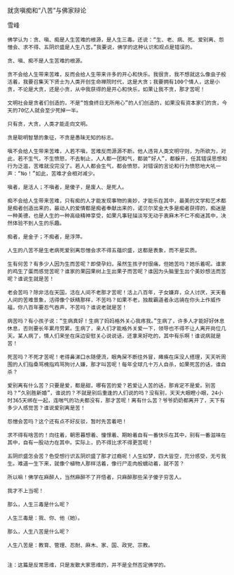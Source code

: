 就贪嗔痴和“八苦”与佛家辩论

雪峰


    佛学认为：贪、嗔、痴是人生苦难的根源，是人生三毒。还说：“生、老、病、死、爱别离、怨憎会、求不得、五阴炽盛是人生八苦。”我要说，佛学的这种认识和观点是错误的。

    贪、嗔、痴不是人生苦难的根源。

    贪不会给人生带来苦难，反而会给人生带来许多的开心和快乐。我很贪，我不想就这么像虫子般活着，我要召集天下贤士为人类开创生命禅院时代，这是大贪；我要拥有100个情人，这是小贪，不论是大贪，还是小贪，从中我获得的是开心和快乐，如果让我不贪，那才苦呢！

    文明社会是贪者们创造的，不是“饱食终日无所用心”的人们创造的，如果没有资本家们的贪，今天的70亿人就会至少死掉一半。

    只有贪，大贪，人类才能走向文明。

    贪是聪明智慧的象征，不贪是愚昧无知的标志。

    嗔不会给人生带来苦难，人若不嗔，苦难反而源源不断。他人违背人类文明守则，为所欲为，对此，若不生气，不生愤怒，不去制止，人人都一团和气，都装“好人”，都躲开，任其错误思想和行为泛滥，苦难就没完没了。若人人都会生气，都会愤怒，对错误的言论和行为愤怒地大吼一声：“No！”如此，苦难才会相对减少。

    嗔者，是活人；不嗔者，是傻子，是废人、是死人。

    痴不会给人生带来苦难，只有痴的人才能发现事物的奥妙，才能乐在其中，最美的文学和艺术都是痴者创造出来的，最动人的爱情都是痴者奉献出来的，诺贝尔奖金大多是痴者获得的，痴迷是一种美德，也是人生的一种高级精神享受，如果凡事轻描淡写无动于衷麻木不仁不痴迷其中，决然体验不到人生的乐趣。

    痴者，是金子；不痴者，是浮萍。

    人生的八苦不是生老病死爱别离怨憎会求不得五蕴炽盛，这都是表象，而不是实质。

    生有何苦？有多少人因为生而苦呢？即使孕妇，虽然生孩子时很痛，但她苦吗？她乐着呢。谁家的鸡生了蛋而感觉苦呢？谁家的果园果树上生出果子而苦呢？谁因为头脑里生出个美妙想法而苦呢？谁说生就是苦！

    老会苦吗？除非活在天国，活在人间不老那才苦呢！活上八百年，子女嫌弃，众人讨厌，天天看人间的苦难景象，活得像个妖精那样，不苦吗？如果不老，独裁霸道者永远骑在你头上作威作福，你八百年要忍气吞声，不苦吗？谁说老就是苦！

    病苦吗？有小孩子说：“生病真好！生病了妈妈格外关心我疼我。”生病了，许多人才能好好休息休息，否则要长年累月劳累。生病了，亲人们才能格外关爱一下，领导也不得不让人离开岗位几天。某人病了，情人们来坐在床边安慰关心说说话，还拿来好吃的，其中有乐啊！谁说病就是苦！

    死苦吗？不死才苦呢！老得鼻涕口水随便流，眼角屎不断往外冒，瘫痪在床没人搭理，天天听周围的人们指桑骂槐指鸡骂狗讨人嫌，那才叫苦呢！每年全球几十万人自杀，如果死苦的话，谁自杀？

    爱别离有什么苦？只要是爱，都是甜，哪有苦的爱？若爱让人苦的话，那肯定不是爱。别苦吗？“久别胜新婚”，谁说的？不就是别后重逢的人们说的吗？没有别，天天大眼瞪小眼，24小时365天绑在一起，连喘气的功夫都没有，那才苦呢！离有什么苦？爷爷奶奶都离开了，天下有多少人感觉苦？谁说爱别离是苦！

    怨憎会苦吗？这个还有点不好反驳，暂时先苦着吧！

    求不得有啥苦的！向往着，朝思暮想着、憧憬着、期盼着自有一番快乐在其中，别有一番滋味在其中，自有一股动力在其中。实际上，扔不得比求不得更苦呢！

    五阴炽盛怎会苦？色受想行识五阴炽盛了那才过瘾呢！人生如梦，四大皆空，充分感受，无亏我生。难道一生下来，就像个植物人那样活着，像行尸走肉般蠕动着，就不苦？

    所以嘛！佛学在麻醉人，当然麻醉不了开悟者，只麻醉那些呆子傻子穷苦人。

    我才不上当呢！

    那么，人生三毒是什么呢？

    人生三毒是：我、你、他（她）。

    那么，人生八苦是什么呢？

    人生八苦是：教育、管理、忍耐、麻木、家、国、政党、宗教。


    注：这篇是反常思维，只是发散大家思维的，并不是全然否定佛学的。



